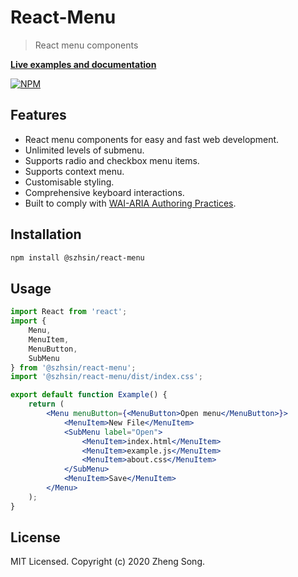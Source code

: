 # React-Menu

> React menu components

**[Live examples and documentation](https://szhsin.github.io/react-menu/)**

[![NPM](https://img.shields.io/npm/v/@szhsin/react-menu.svg)](https://www.npmjs.com/package/@szhsin/react-menu) 

## Features

- React menu components for easy and fast web development.
- Unlimited levels of submenu.
- Supports radio and checkbox menu items.
- Supports context menu.
- Customisable styling.
- Comprehensive keyboard interactions.
- Built to comply with [WAI-ARIA Authoring Practices](https://www.w3.org/TR/wai-aria-practices/#menu).

## Installation

```bash
npm install @szhsin/react-menu
```

## Usage

```jsx
import React from 'react';
import {
    Menu,
    MenuItem,
    MenuButton,
    SubMenu
} from '@szhsin/react-menu';
import '@szhsin/react-menu/dist/index.css';

export default function Example() {
    return (
        <Menu menuButton={<MenuButton>Open menu</MenuButton>}>
            <MenuItem>New File</MenuItem>
            <SubMenu label="Open">
                <MenuItem>index.html</MenuItem>
                <MenuItem>example.js</MenuItem>
                <MenuItem>about.css</MenuItem>
            </SubMenu>
            <MenuItem>Save</MenuItem>
        </Menu>
    );
}
```

## License

MIT Licensed. Copyright (c) 2020 Zheng Song.
